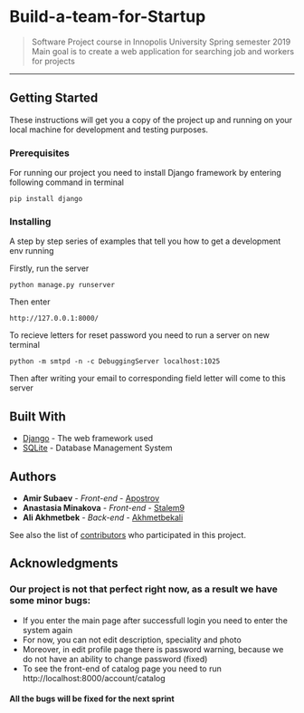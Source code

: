 # Build-a-team-for-Startup

> Software Project course in Innopolis University Spring semester 2019  
Main goal is to create a web application for searching job and workers for projects

***

## Getting Started

These instructions will get you a copy of the project up and running on your local machine for development and testing purposes.

### Prerequisites

For running our project you need to install Django framework by entering following command in terminal

```
pip install django
```

### Installing

A step by step series of examples that tell you how to get a development env running

Firstly, run the server

```
python manage.py runserver
```

Then enter

```
http://127.0.0.1:8000/
```

To recieve letters for reset password you need to run a server on new terminal
```
python -m smtpd -n -c DebuggingServer localhost:1025
```
Then after writing your email to corresponding field letter will come to this server

## Built With

* [Django](https://docs.djangoproject.com/en/2.1/) - The web framework used
* [SQLite](https://www.sqlite.org/docs.html) - Database Management System

## Authors

* **Amir Subaev** - *Front-end* - [Apostrov](https://github.com/Apostrov)
* **Anastasia Minakova** - *Front-end* - [Stalem9](https://github.com/stalem9)
* **Ali Akhmetbek** - *Back-end* - [Akhmetbekali](https://github.com/Akhmetbekali)

See also the list of [contributors](https://github.com/stalem9/Build-a-team-for-Startup/graphs/contributors) who participated in this project.


## Acknowledgments

### Our project is not that perfect right now, as a result we have some minor bugs:

* If you enter the main page after successfull login you need to enter the system again
* For now, you can not edit description, speciality and photo
* Moreover, in edit profile page there is password warning, because we do not have an ability to change password (fixed)
* To see the front-end of catalog page you need to run http://localhost:8000/account/catalog  
#### All the bugs will be fixed for the next sprint
